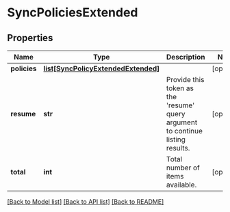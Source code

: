# SyncPoliciesExtended

## Properties
Name | Type | Description | Notes
------------ | ------------- | ------------- | -------------
**policies** | [**list[SyncPolicyExtendedExtended]**](SyncPolicyExtendedExtended.md) |  | [optional] 
**resume** | **str** | Provide this token as the &#39;resume&#39; query argument to continue listing results. | [optional] 
**total** | **int** | Total number of items available. | [optional] 

[[Back to Model list]](../README.md#documentation-for-models) [[Back to API list]](../README.md#documentation-for-api-endpoints) [[Back to README]](../README.md)


